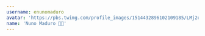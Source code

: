 ```yaml
---
username: enunomaduro
avatar: 'https://pbs.twimg.com/profile_images/1514432896102109185/LMj2oeW8_normal.jpg'
name: 'Nuno Maduro 🤌🏻'
---
```

